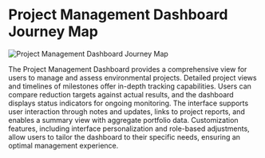 # Project Management Dashboard Journey Map

![Project Management Dashboard Journey Map](file-W1TqWtx9UKBylEeQaU80n9eK)

The Project Management Dashboard provides a comprehensive view for users to manage and assess environmental projects. Detailed project views and timelines of milestones offer in-depth tracking capabilities. Users can compare reduction targets against actual results, and the dashboard displays status indicators for ongoing monitoring. The interface supports user interaction through notes and updates, links to project reports, and enables a summary view with aggregate portfolio data. Customization features, including interface personalization and role-based adjustments, allow users to tailor the dashboard to their specific needs, ensuring an optimal management experience.
